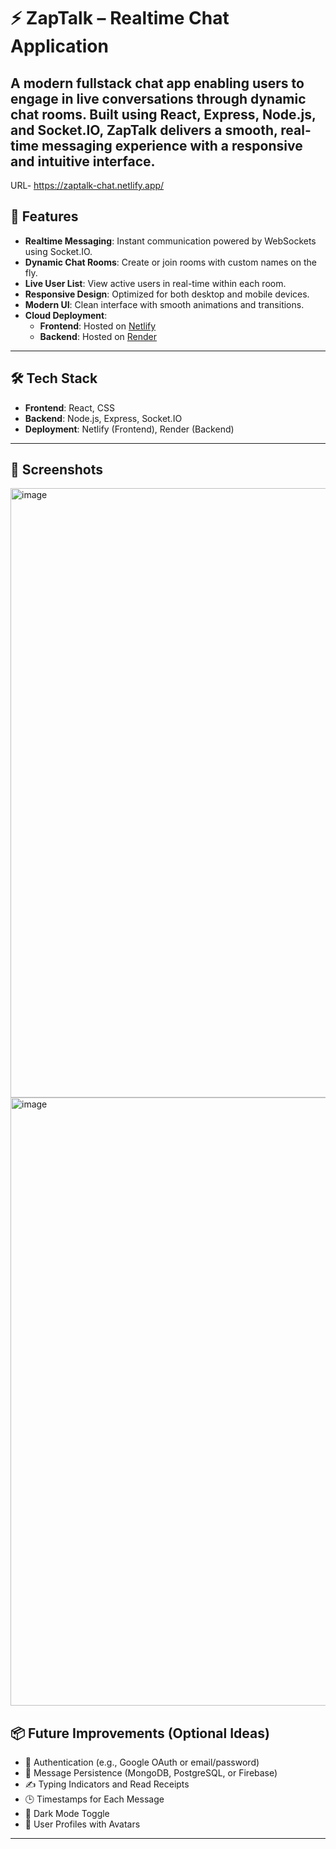 # ⚡ ZapTalk – Realtime Chat Application

A modern fullstack chat app enabling users to engage in live conversations through dynamic chat rooms. Built using **React**, **Express**, **Node.js**, and **Socket.IO**, ZapTalk delivers a smooth, real-time messaging experience with a responsive and intuitive interface.
---
URL- https://zaptalk-chat.netlify.app/


## 🚀 Features

- **Realtime Messaging**: Instant communication powered by WebSockets using Socket.IO.
- **Dynamic Chat Rooms**: Create or join rooms with custom names on the fly.
- **Live User List**: View active users in real-time within each room.
- **Responsive Design**: Optimized for both desktop and mobile devices.
- **Modern UI**: Clean interface with smooth animations and transitions.
- **Cloud Deployment**: 
  - **Frontend**: Hosted on [Netlify](https://zaptalk-chat.netlify.app/)
  - **Backend**: Hosted on [Render](https://zaptalk-chat-app-1.onrender.com)

---

## 🛠️ Tech Stack

- **Frontend**: React, CSS
- **Backend**: Node.js, Express, Socket.IO
- **Deployment**: Netlify (Frontend), Render (Backend)

---
## 📸 Screenshots

<img width="1913" height="975" alt="image" src="https://github.com/user-attachments/assets/0d6903df-2e83-40d8-8440-066becabe79c" />
<img width="1917" height="973" alt="image" src="https://github.com/user-attachments/assets/46c1005b-d6a0-40f8-922b-9168c6cdd989" />

## 📦 Future Improvements (Optional Ideas)

- 🔐 Authentication (e.g., Google OAuth or email/password)
- 💬 Message Persistence (MongoDB, PostgreSQL, or Firebase)
- ✍️ Typing Indicators and Read Receipts
- 🕒 Timestamps for Each Message
- 🌙 Dark Mode Toggle
- 👤 User Profiles with Avatars

---




